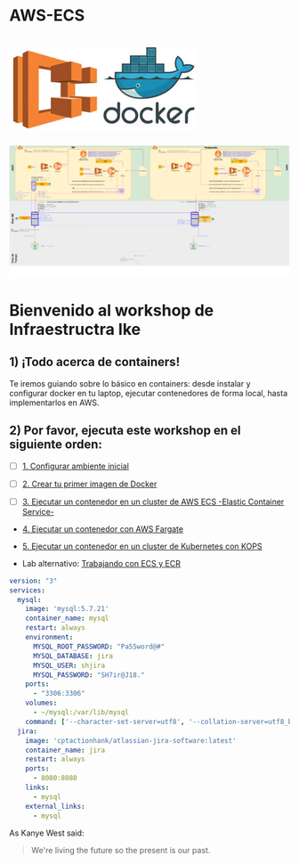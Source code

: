 # AWS-ECS
# ![logo](https://raw.githubusercontent.com/raqmxo/AWS-ECS/master/images/ecs-docker.jpg)
![logox](https://raw.githubusercontent.com/raqmxo/AWS-ECS/master/images/IkeYaabFisico.png)

# Bienvenido al workshop de Infraestructra Ike

## 1) ¡Todo acerca de containers!

Te iremos guiando sobre lo básico en containers: desde instalar y configurar docker en tu laptop, ejecutar contenedores de forma local, hasta implementarlos en AWS.

## 2) Por favor, ejecuta este workshop en el siguiente orden:

- [ ] [1. Configurar ambiente inicial](https://github.com/crancurello/containers_aws/tree/master/01-SetupEnvironment)

- [ ] [2. Crear tu primer imagen de Docker](https://github.com/crancurello/containers_aws/tree/master/02-CreatingDockerImage)

- [ ] [3. Ejecutar un contenedor en un cluster de AWS ECS -Elastic Container Service-](https://github.com/crancurello/containers_aws/tree/master/03-DeployEcsCluster)

* [4. Ejecutar un contenedor con AWS Fargate](https://github.com/crancurello/containers_aws/tree/master/04-DeployFargate)

* [5. Ejecutar un contenedor en un cluster de Kubernetes con KOPS](https://github.com/crancurello/containers_aws/tree/master/05-DeployKubernetes)

* Lab alternativo: [Trabajando con ECS y ECR](https://qwiklabs.com/focuses/3456)

```yaml
version: "3"
services:
  mysql:
    image: 'mysql:5.7.21'
    container_name: mysql
    restart: always
    environment:
      MYSQL_ROOT_PASSWORD: "Pa55word@#"
      MYSQL_DATABASE: jira
      MYSQL_USER: shjira
      MYSQL_PASSWORD: "SH7ir@J18."
    ports:
      - "3306:3306"
    volumes:
      - ~/mysql:/var/lib/mysql
    command: ['--character-set-server=utf8', '--collation-server=utf8_bin']
  jira:
    image: 'cptactionhank/atlassian-jira-software:latest'
    container_name: jira
    restart: always
    ports:
      - 8080:8080
    links:
      - mysql
    external_links:
      - mysql
```

As Kanye West said:

> We're living the future so
> the present is our past.
